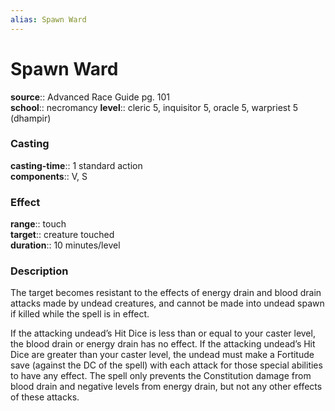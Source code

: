 ```yaml
---
alias: Spawn Ward
---
```


# Spawn Ward 

**source**:: Advanced Race Guide pg. 101  
**school**:: necromancy
**level**:: cleric 5, inquisitor 5, oracle 5, warpriest 5 (dhampir)

### Casting 

**casting-time**:: 1 standard action  
**components**:: V, S

### Effect 

**range**:: touch  
**target**:: creature touched  
**duration**:: 10 minutes/level

### Description 

The target becomes resistant to the effects of energy drain and blood drain attacks made by undead creatures, and cannot be made into undead spawn if killed while the spell is in effect.  
  
If the attacking undead’s Hit Dice is less than or equal to your caster level, the blood drain or energy drain has no effect. If the attacking undead’s Hit Dice are greater than your caster level, the undead must make a Fortitude save (against the DC of the spell) with each attack for those special abilities to have any effect. The spell only prevents the Constitution damage from blood drain and negative levels from energy drain, but not any other effects of these attacks.
